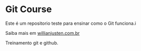# Git Course

Este é um repositorio teste para ensinar como o Git funciona.i

Saiba mais em [willianjusten.com.br](http://willianjusten.com.br)

Treinamento git e github.
